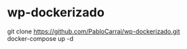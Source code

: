 #	wp-dockerizado
git clone https://github.com/PabloCarrai/wp-dockerizado.git <br>
docker-compose up -d
